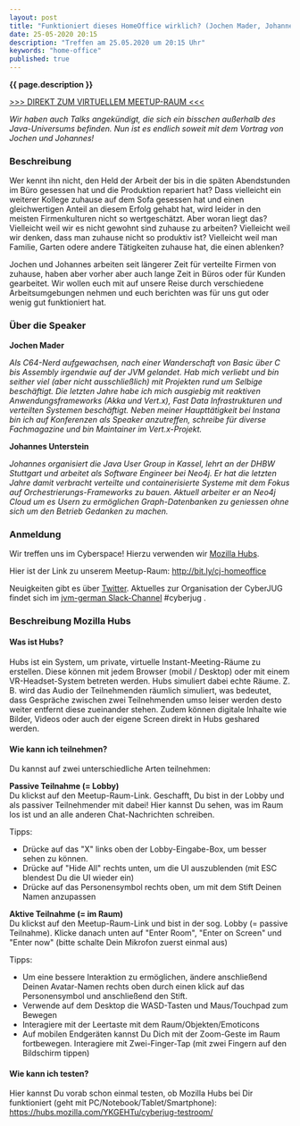 ```yaml
---
layout: post
title: "Funktioniert dieses HomeOffice wirklich? (Jochen Mader, Johannes Unterstein)"
date: 25-05-2020 20:15
description: "Treffen am 25.05.2020 um 20:15 Uhr"
keywords: "home-office"
published: true
---
```


<b>{{ page.description }}</b>

<p>
<a href="http://bit.ly/cj-homeoffice">&gt;&gt;&gt; DIREKT ZUM VIRTUELLEM MEETUP-RAUM &lt;&lt;&lt;</a>
</p>

*Wir haben auch Talks angekündigt, die sich ein bisschen außerhalb des Java-Universums befinden. Nun ist es endlich soweit mit dem Vortrag von Jochen und Johannes!*

### Beschreibung

Wer kennt ihn nicht, den Held der Arbeit der bis in die späten Abendstunden im Büro gesessen hat und die Produktion repariert hat?
Dass vielleicht ein weiterer Kollege zuhause auf dem Sofa gesessen hat und einen gleichwertigen Anteil an diesem Erfolg gehabt hat, wird leider in den meisten Firmenkulturen nicht so wertgeschätzt.
Aber woran liegt das?
Vielleicht weil wir es nicht gewohnt sind zuhause zu arbeiten? Vielleicht weil wir denken, dass man zuhause nicht so produktiv ist?
Vielleicht weil man Familie, Garten odere andere Tätigkeiten zuhause hat, die einen ablenken?

Jochen und Johannes arbeiten seit längerer Zeit für verteilte Firmen von zuhause, haben aber vorher aber auch lange Zeit in Büros oder für Kunden gearbeitet.
Wir wollen euch mit auf unsere Reise durch verschiedene Arbeitsumgebungen nehmen und euch berichten was für uns gut oder wenig gut funktioniert hat.

### Über die Speaker

**Jochen Mader** <a href="https://twitter.com/codepitbull"><i class="fa fa-twitter"></i></a>

*Als C64-Nerd aufgewachsen, nach einer Wanderschaft von Basic über C bis Assembly irgendwie auf der JVM gelandet.
Hab mich verliebt und bin seither viel (aber nicht ausschließlich) mit Projekten rund um Selbige beschäftigt.
Die letzten Jahre habe ich mich ausgiebig mit reaktiven Anwendungsframeworks (Akka und Vert.x), Fast Data Infrastrukturen und verteilten Systemen beschäftigt.
Neben meiner Haupttätigkeit bei Instana bin ich auf Konferenzen als Speaker anzutreffen, schreibe für diverse Fachmagazine und bin Maintainer im Vert.x-Projekt.*

**Johannes Unterstein** <a href="https://twitter.com/unterstein"><i class="fa fa-twitter"></i></a> 

*Johannes organisiert die Java User Group in Kassel, lehrt an der DHBW Stuttgart und arbeitet als Software Engineer bei Neo4j.
Er hat die letzten Jahre damit verbracht verteilte und containerisierte Systeme mit dem Fokus auf Orchestrierungs-Frameworks zu bauen.
Aktuell arbeiter er an Neo4j Cloud um es Usern zu ermöglichen Graph-Datenbanken zu geniessen ohne sich um den Betrieb Gedanken zu machen.*

### Anmeldung

Wir treffen uns im Cyberspace! Hierzu verwenden wir [Mozilla Hubs](https://labs.mozilla.org/projects/hubs/).

Hier ist der Link zu unserem Meetup-Raum: <http://bit.ly/cj-homeoffice>

Neuigkeiten gibt es über [Twitter](https://twitter.com/cyberjug). Aktuelles zur Organisation der CyberJUG findet sich im [jvm-german Slack-Channel](https://slackin-jvm-german.herokuapp.com/) #cyberjug .

### Beschreibung Mozilla Hubs

#### Was ist Hubs?

Hubs ist ein System, um private, virtuelle Instant-Meeting-Räume zu erstellen.
Diese können mit jedem Browser (mobil / Desktop) oder mit einem VR-Headset-System betreten werden.
Hubs simuliert dabei echte Räume.
Z. B. wird das Audio der Teilnehmenden räumlich simuliert, was bedeutet, dass Gespräche zwischen zwei Teilnehmenden umso leiser werden desto weiter entfernt diese zueinander stehen.
Zudem können digitale Inhalte wie Bilder, Videos oder auch der eigene Screen direkt in Hubs geshared werden.

#### Wie kann ich teilnehmen?

Du kannst auf zwei unterschiedliche Arten teilnehmen:

**Passive Teilnahme (= Lobby)**  
Du klickst auf den Meetup-Raum-Link.
Geschafft, Du bist in der Lobby und als passiver Teilnehmender mit dabei!
Hier kannst Du sehen, was im Raum los ist und an alle anderen Chat-Nachrichten schreiben.

Tipps:
- Drücke auf das "X" links oben der Lobby-Eingabe-Box, um besser sehen zu können.
- Drücke auf "Hide All" rechts unten, um die UI auszublenden (mit ESC blendest Du die UI wieder ein)
- Drücke auf das Personensymbol rechts oben, um mit dem Stift Deinen Namen anzupassen

**Aktive Teilnahme (= im Raum)**  
Du klickst auf den Meetup-Raum-Link und bist in der sog. Lobby (= passive Teilnahme).
Klicke danach unten auf "Enter Room", "Enter on Screen" und "Enter now" (bitte schalte Dein Mikrofon zuerst einmal aus)

Tipps:
- Um eine bessere Interaktion zu ermöglichen, ändere anschließend Deinen Avatar-Namen rechts oben durch einen klick auf das Personensymbol und anschließend den Stift.
- Verwende auf dem Desktop die WASD-Tasten und Maus/Touchpad zum Bewegen
- Interagiere mit der Leertaste mit dem Raum/Objekten/Emoticons
- Auf mobilen Endgeräten kannst Du Dich mit der Zoom-Geste im Raum fortbewegen. Interagiere mit Zwei-Finger-Tap (mit zwei Fingern auf den Bildschirm tippen)

#### Wie kann ich testen?

Hier kannst Du vorab schon einmal testen, ob Mozilla Hubs bei Dir funktioniert (geht mit PC/Notebook/Tablet/Smartphone): <https://hubs.mozilla.com/YKGEHTu/cyberjug-testroom/>


